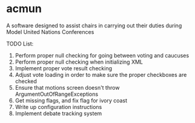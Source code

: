 # acmun

A software designed to assist chairs in carrying out their duties during Model United Nations Conferences

TODO List:
<ol>
  <li>Perform proper null checking for going between voting and caucuses</li>
  <li>Perform proper null checking when initializing XML</li>
  <li>Implement proper vote result checking</li>
  <li>Adjust vote loading in order to make sure the proper checkboxes are checked</li>
  <li>Ensure that motions screen doesn't throw ArgumentOutOfRangeExceptions</li>
  <li>Get missing flags, and fix flag for ivory coast</li>
  <li>Write up configuration instructions</li>
  <li>Implement debate tracking system</li>
</ol>
